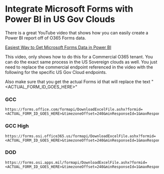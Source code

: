 # Integrate Microsoft Forms with Power BI in US Gov Clouds

There is a great YouTube video that shows how you can easily create a Power BI report off of O365 Forms data.

[Easiest Way to Get Microsoft Forms Data in Power BI](https://www.youtube.com/watch?v=HupBVO1P8_M)

This video, only shows how to do this for a Commercial O365 tenant.  You can do the exact same process in the US Sovereign clouds as well.  You just need to replace the commercial endpoint referenced in the video with the following for the specific US Gov Cloud endpoints.

Also make sure that you get the actual Forms id that will replace the text "<ACTUAL_FORM_ID_GOES_HERE>"

### GCC
```
https://forms.office.com/formapi/DownloadExcelFile.ashx?formid=<ACTUAL_FORM_ID_GOES_HERE>&timezoneOffset=240&minResponseId=1&maxResponseId=1000
```
### GCC High
```
https://forms.osi.office365.us/formapi/DownloadExcelFile.ashx?formid=<ACTUAL_FORM_ID_GOES_HERE>&timezoneOffset=240&minResponseId=1&maxResponseId=1000
```
### DOD
```
https://forms.osi.apps.mil/formapi/DownloadExcelFile.ashx?formid=<ACTUAL_FORM_ID_GOES_HERE>&timezoneOffset=240&minResponseId=1&maxResponseId=1000
```
